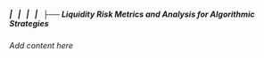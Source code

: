 ##### |   |   |   |   ├── Liquidity Risk Metrics and Analysis for Algorithmic Strategies

*Add content here*